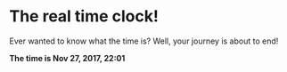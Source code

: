# The real time clock!

Ever wanted to know what the time is? Well, your journey is about to end!

**The time is Nov 27, 2017, 22:01**